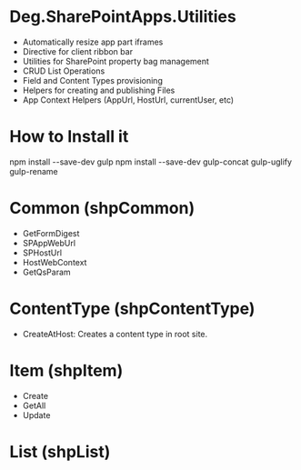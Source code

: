# Deg.SharePointApps.Utilities
* Automatically resize app part iframes
* Directive for client ribbon bar
* Utilities for SharePoint property bag management
* CRUD List Operations
* Field and Content Types provisioning
* Helpers for creating and publishing Files
* App Context Helpers (AppUrl, HostUrl, currentUser, etc)

# How to Install it

npm install --save-dev gulp
npm install --save-dev gulp-concat gulp-uglify gulp-rename

# Common (shpCommon)
* GetFormDigest
* SPAppWebUrl
* SPHostUrl
* HostWebContext
* GetQsParam


# ContentType (shpContentType)
* CreateAtHost: Creates a content type in root site.

# Item (shpItem)
* Create
* GetAll
* Update

# List (shpList)